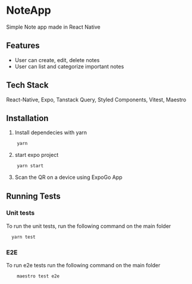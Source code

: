 
# NoteApp

Simple Note app made in React Native
## Features

- User can create, edit, delete notes
- User can list and categorize important notes


## Tech Stack
React-Native, Expo, Tanstack Query, Styled Components, Vitest, Maestro


## Installation
1. Install dependecies with yarn

```bash
    yarn
```
2. start expo project
```bash
    yarn start
```
3. Scan the QR on a device using ExpoGo App


## Running Tests

### Unit tests
To run the unit tests, run the following command on the main folder

```bash
  yarn test
```
### E2E
To run e2e tests run the following command on the main folder
```bash
    maestro test e2e
```
